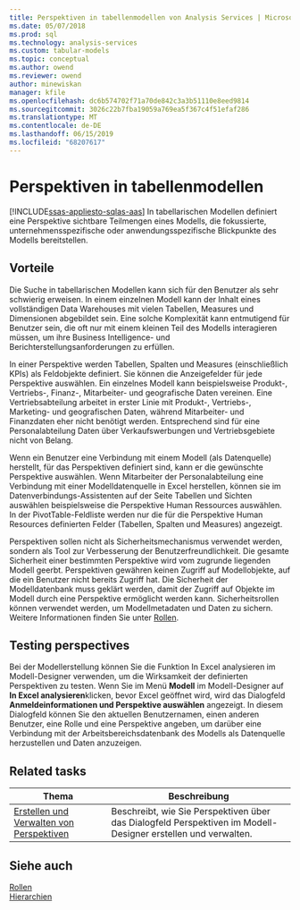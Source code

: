 ```yaml
---
title: Perspektiven in tabellenmodellen von Analysis Services | Microsoft-Dokumentation
ms.date: 05/07/2018
ms.prod: sql
ms.technology: analysis-services
ms.custom: tabular-models
ms.topic: conceptual
ms.author: owend
ms.reviewer: owend
author: minewiskan
manager: kfile
ms.openlocfilehash: dc6b574702f71a70de842c3a3b51110e8eed9814
ms.sourcegitcommit: 3026c22b7fba19059a769ea5f367c4f51efaf286
ms.translationtype: MT
ms.contentlocale: de-DE
ms.lasthandoff: 06/15/2019
ms.locfileid: "68207617"
---
```

# <a name="perspectives-in-tabular-models"></a>Perspektiven in tabellenmodellen
[!INCLUDE[ssas-appliesto-sqlas-aas](../../includes/ssas-appliesto-sqlas-aas.md)]
  In tabellarischen Modellen definiert eine Perspektive sichtbare Teilmengen eines Modells, die fokussierte, unternehmensspezifische oder anwendungsspezifische Blickpunkte des Modells bereitstellen.  
  
##  <a name="bkmk_understanding"></a> Vorteile  
 Die Suche in tabellarischen Modellen kann sich für den Benutzer als sehr schwierig erweisen. In einem einzelnen Modell kann der Inhalt eines vollständigen Data Warehouses mit vielen Tabellen, Measures und Dimensionen abgebildet sein. Eine solche Komplexität kann entmutigend für Benutzer sein, die oft nur mit einem kleinen Teil des Modells interagieren müssen, um ihre Business Intelligence- und Berichterstellungsanforderungen zu erfüllen.  
  
 In einer Perspektive werden Tabellen, Spalten und Measures (einschließlich KPIs) als Feldobjekte definiert. Sie können die Anzeigefelder für jede Perspektive auswählen. Ein einzelnes Modell kann beispielsweise Produkt-, Vertriebs-, Finanz-, Mitarbeiter- und geografische Daten vereinen. Eine Vertriebsabteilung arbeitet in erster Linie mit Produkt-, Vertriebs-, Marketing- und geografischen Daten, während Mitarbeiter- und Finanzdaten eher nicht benötigt werden. Entsprechend sind für eine Personalabteilung Daten über Verkaufswerbungen und Vertriebsgebiete nicht von Belang.  
  
 Wenn ein Benutzer eine Verbindung mit einem Modell (als Datenquelle) herstellt, für das Perspektiven definiert sind, kann er die gewünschte Perspektive auswählen. Wenn Mitarbeiter der Personalabteilung eine Verbindung mit einer Modelldatenquelle in Excel herstellen, können sie im Datenverbindungs-Assistenten auf der Seite Tabellen und Sichten auswählen beispielsweise die Perspektive Human Ressources auswählen. In der PivotTable-Feldliste werden nur die für die Perspektive Human Resources definierten Felder (Tabellen, Spalten und Measures) angezeigt.  
  
 Perspektiven sollen nicht als Sicherheitsmechanismus verwendet werden, sondern als Tool zur Verbesserung der Benutzerfreundlichkeit. Die gesamte Sicherheit einer bestimmten Perspektive wird vom zugrunde liegenden Modell geerbt. Perspektiven gewähren keinen Zugriff auf Modellobjekte, auf die ein Benutzer nicht bereits Zugriff hat. Die Sicherheit der Modelldatenbank muss geklärt werden, damit der Zugriff auf Objekte im Modell durch eine Perspektive ermöglicht werden kann. Sicherheitsrollen können verwendet werden, um Modellmetadaten und Daten zu sichern. Weitere Informationen finden Sie unter [Rollen](../../analysis-services/tabular-models/roles-ssas-tabular.md).  
  
##  <a name="bkmk_testpersp"></a> Testing perspectives  
 Bei der Modellerstellung können Sie die Funktion In Excel analysieren im Modell-Designer verwenden, um die Wirksamkeit der definierten Perspektiven zu testen. Wenn Sie im Menü **Modell** im Modell-Designer auf **In Excel analysieren**klicken, bevor Excel geöffnet wird, wird das Dialogfeld **Anmeldeinformationen und Perspektive auswählen** angezeigt. In diesem Dialogfeld können Sie den aktuellen Benutzernamen, einen anderen Benutzer, eine Rolle und eine Perspektive angeben, um darüber eine Verbindung mit der Arbeitsbereichsdatenbank des Modells als Datenquelle herzustellen und Daten anzuzeigen.  
  
##  <a name="bkmk_related_tasks"></a> Related tasks  
  
|Thema|Beschreibung|  
|-----------|-----------------|  
|[Erstellen und Verwalten von Perspektiven](../../analysis-services/tabular-models/create-and-manage-perspectives-ssas-tabular.md)|Beschreibt, wie Sie Perspektiven über das Dialogfeld Perspektiven im Modell-Designer erstellen und verwalten.|  
  
## <a name="see-also"></a>Siehe auch  
 [Rollen](../../analysis-services/tabular-models/roles-ssas-tabular.md)   
 [Hierarchien](../../analysis-services/tabular-models/hierarchies-ssas-tabular.md)  
  
  
